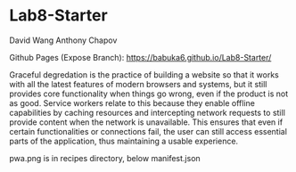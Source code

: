 # Lab8-Starter

David Wang
Anthony Chapov

Github Pages (Expose Branch): https://babuka6.github.io/Lab8-Starter/

Graceful degredation is the practice of building a website so that it works with all the latest features of modern browsers and systems, but it still provides core functionality when things go wrong, even if the product is not as good. Service workers relate to this because they enable offline capabilities by caching resources and intercepting network requests to still provide content when the network is unavailable. This ensures that even if certain functionalities or connections fail, the user can still access essential parts of the application, thus maintaining a usable experience.

pwa.png is in recipes directory, below manifest.json 
